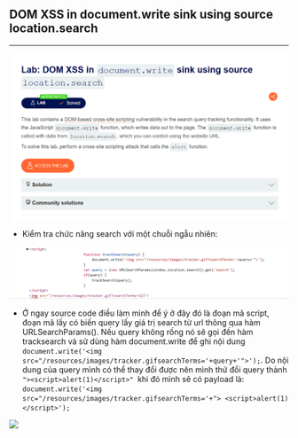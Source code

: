 ## DOM XSS in document.write sink using source location.search
***
![](../images/3-1.png)

+ Kiểm tra chức năng search với một chuỗi ngẫu nhiên:

![](../images/3-2.png)

+ Ở ngay source code điều làm mình để ý ở đây đó là đoạn mã script, đoạn mã lấy có biến query lấy giá trị search từ url thông qua hàm URLSearchParams(). Nếu query không rống nó sẽ gọi đến hàm tracksearch và sử dùng hàm document.write để ghi nội dung ```document.write('<img src="/resources/images/tracker.gifsearchTerms='+query+'">');```. Do nội dung của query mình có thể thay đổi được nên mình thử đổi query thành ```"><script>alert(1)</script>" ```khi đó mình sẽ có payload là:
```document.write('<img src="/resources/images/tracker.gifsearchTerms='+"> <script>alert(1)</script>');```

![](../images/3-3.png)
